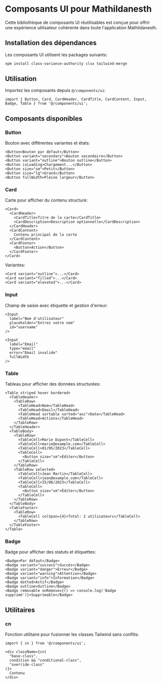 # Composants UI pour Mathildanesth

Cette bibliothèque de composants UI réutilisables est conçue pour offrir une expérience utilisateur cohérente dans toute l'application Mathildanesth.

## Installation des dépendances

Les composants UI utilisent les packages suivants:
```bash
npm install class-variance-authority clsx tailwind-merge
```

## Utilisation

Importez les composants depuis `@/components/ui`:

```tsx
import { Button, Card, CardHeader, CardTitle, CardContent, Input, Badge, Table } from '@/components/ui';
```

## Composants disponibles

### Button

Bouton avec différentes variantes et états:

```tsx
<Button>Bouton par défaut</Button>
<Button variant="secondary">Bouton secondaire</Button>
<Button variant="outline">Bouton outline</Button>
<Button isLoading>Chargement...</Button>
<Button size="sm">Petit</Button>
<Button size="lg">Grand</Button>
<Button fullWidth>Pleine largeur</Button>
```

### Card

Carte pour afficher du contenu structuré:

```tsx
<Card>
  <CardHeader>
    <CardTitle>Titre de la carte</CardTitle>
    <CardDescription>Description optionnelle</CardDescription>
  </CardHeader>
  <CardContent>
    Contenu principal de la carte
  </CardContent>
  <CardFooter>
    <Button>Action</Button>
  </CardFooter>
</Card>
```

Variantes:
```tsx
<Card variant="outline">...</Card>
<Card variant="filled">...</Card>
<Card variant="elevated">...</Card>
```

### Input

Champ de saisie avec étiquette et gestion d'erreur:

```tsx
<Input 
  label="Nom d'utilisateur" 
  placeholder="Entrez votre nom" 
  id="username"
/>

<Input 
  label="Email" 
  type="email" 
  error="Email invalide"
  fullWidth
/>
```

### Table

Tableau pour afficher des données structurées:

```tsx
<Table striped hover bordered>
  <TableHeader>
    <TableRow>
      <TableHead>Nom</TableHead>
      <TableHead>Email</TableHead>
      <TableHead sortable sorted="asc">Date</TableHead>
      <TableHead>Actions</TableHead>
    </TableRow>
  </TableHeader>
  <TableBody>
    <TableRow>
      <TableCell>Marie Dupont</TableCell>
      <TableCell>marie@example.com</TableCell>
      <TableCell>01/05/2023</TableCell>
      <TableCell>
        <Button size="sm">Éditer</Button>
      </TableCell>
    </TableRow>
    <TableRow selected>
      <TableCell>Jean Martin</TableCell>
      <TableCell>jean@example.com</TableCell>
      <TableCell>15/06/2023</TableCell>
      <TableCell>
        <Button size="sm">Éditer</Button>
      </TableCell>
    </TableRow>
  </TableBody>
  <TableFooter>
    <TableRow>
      <TableCell colSpan={4}>Total: 2 utilisateurs</TableCell>
    </TableRow>
  </TableFooter>
</Table>
```

### Badge

Badge pour afficher des statuts et étiquettes:

```tsx
<Badge>Par défaut</Badge>
<Badge variant="success">Succès</Badge>
<Badge variant="danger">Erreur</Badge>
<Badge variant="warning">Attention</Badge>
<Badge variant="info">Information</Badge>
<Badge dotted>Actif</Badge>
<Badge outline>Outline</Badge>
<Badge removable onRemove={() => console.log('Badge supprimé')}>Supprimable</Badge>
```

## Utilitaires

### cn

Fonction utilitaire pour fusionner les classes Tailwind sans conflits:

```tsx
import { cn } from '@/components/ui';

<div className={cn(
  "base-class", 
  condition && "conditional-class",
  "override-class"
)}>
  Contenu
</div>
``` 